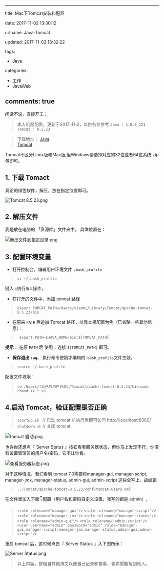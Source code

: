 
---
title: Mac下Tomcat安装和配置

date: 2017-11-02 13:30:12

urlname: Java-Tomcat

updated: 2017-11-02 13:32:22

tags:
- Java

categories: 
- 工作
- JavaWeb

comments: true
---

闲话不说，直接开工：
> 本人机器配置，更新于2017-11-2，以供各位参考
> `Java : 1.8.0_121`
> `Tomcat : 8.5.23`

> 下载地址：
> [Java ](https://www.java.com/zh_CN/download/mac_download.jsp)   
> [Tomcat](http://tomcat.apache.org/download-80.cgi)

Tomcat不区分Linux版和Mac版,但Windows请选择对应的32位或者64位系统 zip 包即可。

## 1. 下载 Tomact
真正的绿色软件，解压，放在指定位置即可。

![Tomcat 8.5.23.png](http://upload-images.jianshu.io/upload_images/1552105-bb4160d3fcab25df.png?imageMogr2/auto-orient/strip%7CimageView2/2/w/1240)

## 2. 解压文件
我是放在电脑的 「资源库」文件夹中。
具体位置在：

![解压文件到指定目录.png](http://upload-images.jianshu.io/upload_images/1552105-289fefbb1b80d1d9.png?imageMogr2/auto-orient/strip%7CimageView2/2/w/1240)

## 3. 配置环境变量
- 打开控制台，编辑用户环境文件 `.bash_profile`
> ``` vi ~/.bash_profile ```

键入 `i`执行`插入`操作，
- 在打开的文件中，添加 tomcat 路径
> ``` export TOMCAT_PATH=/Users/xiaomi/Library/Tomcat/apache-tomcat-8.5.23/bin ```

- 在原来 `PATH` 后追加 Tomcat 路径，以我本机配置为例（已省略一些其他信息）：

> ``` export PATH=$JAVA_HOME/bin:${TOMCAT_PATH}```

**提示：**  在原 `PATH` 后 使用 `:` 连接  `${TOMCAT_PATH}` 即可。

- **保存退出 `:wq`**， 执行命令使刚才编辑的`.bash_profile`文件生效。
> ``` source ~/.bash_profile ```

配置文件权限：
> ``` cd /Users/(自己的用户目录)/Tomcat/apache-tomcat-8.5.23/bin ```
> ``` sudo chmod +x *.sh ```

## 4.启动 Tomcat，验证配置是否正确
> ```startup.sh ``` // 启动 tomcat
> // 执行后即可访问 http://localhost:8080/
> ``` shutdown.sh ```  // 关闭 tomcat


![tomcat 启动.png](http://upload-images.jianshu.io/upload_images/1552105-a885363f62cd4ba8.png?imageMogr2/auto-orient/strip%7CimageView2/2/w/1240)

也许你还想点『 Server Status 』按钮看看服务器状态，但你马上发现不行，你没有设置管理员的用户名/密码，它不让你看。


![查看服务器状态.png](http://upload-images.jianshu.io/upload_images/1552105-288ed84048622f7c.png?imageMogr2/auto-orient/strip%7CimageView2/2/w/1240)

对于这种情况，我们看到
tomcat 7.0需要将manager-gui, manager-script, manager-jmx, manager-status, admin-gui, admin-script 这些全写上，故编辑
> ``` ../Tomcat/apache-tomcat-8.5.23/conf/tomcat-users.xml ```

在文件里加入下面👇配置（用户名和密码自定义设置，我写的都是 admin）,

> ```<role rolename="manager-gui"/>```
> ```<role rolename="manager-script"/>```
>```<role rolename="manager-jmx"/>```
>```<role rolename="manager-status"/>```
>```<role rolename="admin-gui"/>```
>```<role rolename="admin-script"/>```
>```<user username="admin" password="admin" roles="manager-gui,manager-script,manager-jmx,manager-status,admin-gui,admin-script"/>  ```

重启 tomcat 后，这时候点击『 Server Status 』入下图所示：

![Server Status.png](http://upload-images.jianshu.io/upload_images/1552105-34950d1440a00b36.png?imageMogr2/auto-orient/strip%7CimageView2/2/w/1240)

> 以上内容，整理自其他博文以便自己记录和查看，也希望能帮到他人。
